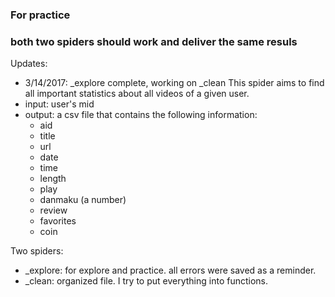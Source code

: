 ### For practice
### both two spiders should work and deliver the same resuls

Updates:
- 3/14/2017: _explore complete, working on _clean
This spider aims to find all important statistics about all videos of a given user. 
- input: user's mid
- output: a csv file that contains the following information:
	- aid
	- title
	- url
	- date
	- time
	- length
	- play
	- danmaku (a number)
	- review
	- favorites
	- coin

Two spiders:
- _explore: for explore and practice. all errors were saved as a reminder. 
- _clean: organized file. I try to put everything into functions.
